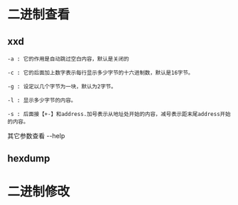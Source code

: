 # 二进制查看
## xxd

    -a : 它的作用是自动跳过空白内容，默认是关闭的

    -c : 它的后面加上数字表示每行显示多少字节的十六进制数，默认是16字节。

    -g : 设定以几个字节为一块，默认为2字节。

    -l : 显示多少字节的内容。

    -s : 后面接【+-】和address.加号表示从地址处开始的内容，减号表示距末尾address开始的内容。

其它参数查看 --help

## hexdump



# 二进制修改

